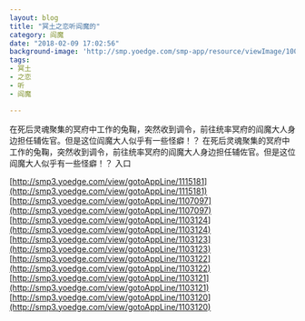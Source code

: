 ```yaml
---
layout: blog
title: "冥土之恋听阎魔的"
category: 阎魔
date: "2018-02-09 17:02:56"
background-image: 'http://smp.yoedge.com/smp-app/resource/viewImage/1003480appline.png'
tags:
- 冥土
- 之恋
- 听
- 阎魔

---
```

在死后灵魂聚集的冥府中工作的兔鞠，突然收到调令，前往统率冥府的阎魔大人身边担任辅佐官。但是这位阎魔大人似乎有一些怪癖！？
在死后灵魂聚集的冥府中工作的兔鞠，突然收到调令，前往统率冥府的阎魔大人身边担任辅佐官。但是这位阎魔大人似乎有一些怪癖！？
入口

[http://smp3.yoedge.com/view/gotoAppLine/1115181](http://smp3.yoedge.com/view/gotoAppLine/1115181)
[http://smp3.yoedge.com/view/gotoAppLine/1107097](http://smp3.yoedge.com/view/gotoAppLine/1107097)
[http://smp3.yoedge.com/view/gotoAppLine/1103124](http://smp3.yoedge.com/view/gotoAppLine/1103124)
[http://smp3.yoedge.com/view/gotoAppLine/1103123](http://smp3.yoedge.com/view/gotoAppLine/1103123)
[http://smp3.yoedge.com/view/gotoAppLine/1103122](http://smp3.yoedge.com/view/gotoAppLine/1103122)
[http://smp3.yoedge.com/view/gotoAppLine/1103121](http://smp3.yoedge.com/view/gotoAppLine/1103121)
[http://smp3.yoedge.com/view/gotoAppLine/1103120](http://smp3.yoedge.com/view/gotoAppLine/1103120)

        
